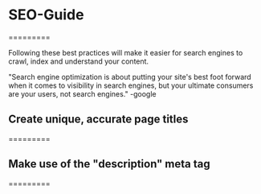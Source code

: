 <h1>SEO-Guide</h1>
=========

Following these best practices will make it easier for search engines to crawl, index and understand your content.

"Search engine optimization is about putting your site's best foot forward when it comes to visibility in search engines, but your ultimate consumers are your users, not search engines." -google

<h2>Create unique, accurate page titles</h2>
=========



<h2>Make use of the "description" meta tag</h2>
=========


